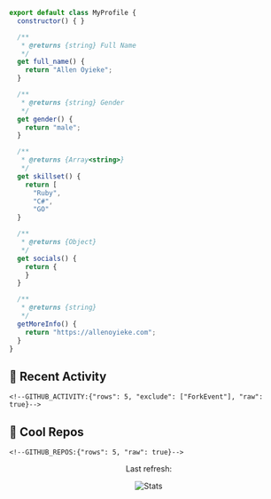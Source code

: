 ```js
export default class MyProfile {
  constructor() { }

  /**
   * @returns {string} Full Name
   */
  get full_name() {
    return "Allen Oyieke";
  }

  /**
   * @returns {string} Gender
   */
  get gender() {
    return "male";
  }

  /**
   * @returns {Array<string>}
   */
  get skillset() {
    return [
      "Ruby",
      "C#",
      "GO" 
  }

  /**
   * @returns {Object}
   */
  get socials() {
    return {
    }
  }

  /**
   * @returns {string}
   */
  getMoreInfo() {
    return "https://allenoyieke.com";
  }
}
```

## 🤹 Recent Activity
```
<!--GITHUB_ACTIVITY:{"rows": 5, "exclude": ["ForkEvent"], "raw": true}-->
```
## 🌟 Cool Repos
```
<!--GITHUB_REPOS:{"rows": 5, "raw": true}-->
```

<p align="center">
  Last refresh:
  <b><!--TIMESTAMP--></b>
</p>
<p align="center">
  <img alt="Stats" src="https://github-readme-stats.vercel.app/api?username=oyiekeallen&show_icons=true&title_color=fff&icon_color=ffff00&text_color=ccc&bg_color=222">
</p>
